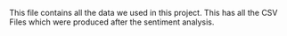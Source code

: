 This file contains all the data we used in this project. This has all the CSV Files which were produced after the sentiment analysis.
